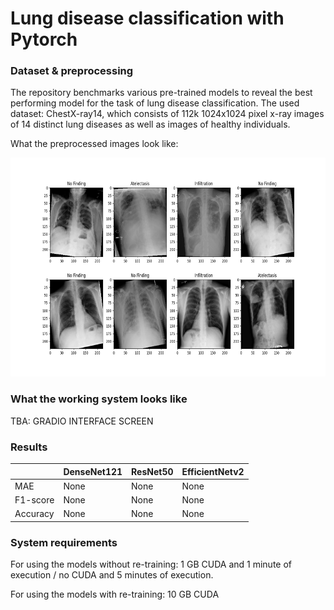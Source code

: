 # Lung disease classification with Pytorch

### Dataset & preprocessing

The repository benchmarks various pre-trained models to reveal the best performing model for the task of lung disease classification. The used dataset: ChestX-ray14, which consists of 112k 1024x1024 pixel x-ray images of 14 distinct lung diseases as well as images of healthy individuals. 

What the preprocessed images look like:

<img src="./assets/data.png" width="700" height="350">

### What the working system looks like

TBA: GRADIO INTERFACE SCREEN

### Results

|             | DenseNet121 | ResNet50 | EfficientNetv2 |
| ----------- | ----------- | ----------- | ----------- |
| MAE      | None       | None       | None       |
| F1-score | None        | None        | None        |
| Accuracy | None        | None        | None        |


### System requirements

For using the models without re-training: 1 GB CUDA and 1 minute of execution / no CUDA and 5 minutes of execution.

For using the models with re-training: 10 GB CUDA 
